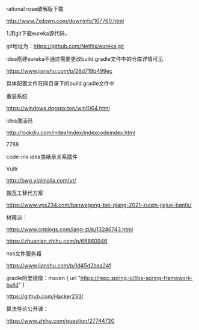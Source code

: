  rational rose破解版下载

http://www.7xdown.com/downinfo/107760.html



1.用git下载eureka源代码，

git地址为：https://github.com/Netflix/eureka.git

idea搭建eureka不通过需要更改build.gradle文件中的仓库详情可见

https://www.jianshu.com/p/28d719b499ec

具体配置文件在同目录下的build.gradle文件中                                           



重装系统

https://windows.dqsspx.top/win1064.html



idea激活码

http://lookdiv.com/index/index/indexcodeindex.html

7788

code-iris idea类继承关系插件



Vultr

http://bwg.yiqimaila.com/vt/

搬瓦工替代方案

https://www.vps234.com/banwagong-bei-qiang-2021-zuixin-jiejue-banfa/



树莓派：

https://www.cnblogs.com/lang-zi/p/13246743.html

https://zhuanlan.zhihu.com/p/66860946



nas文件服务器

https://www.jianshu.com/p/1d45d2baa24f



gradle阿里镜像：maven { url "https://repo.spring.io/libs-spring-framework-build" }



https://github.com/Hacker233/



算法导论公开课：

https://www.zhihu.com/question/27744730